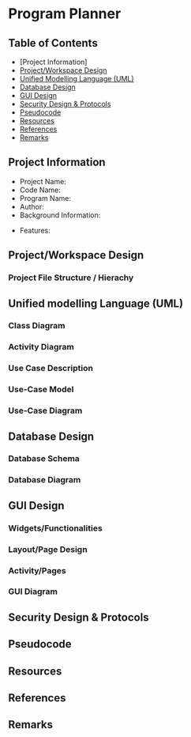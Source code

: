# Program Planner

## Table of Contents
+ [Project Information]
+ [Project/Workspace Design](#project-workspace-design)
+ [Unified Modelling Language (UML)](#unified-modelling-language-uml)
+ [Database Design](#database-design)
+ [GUI Design](#gui-design)
+ [Security Design & Protocols](#security-design-protocol)
+ [Pseudocode](#pseudocode)
+ [Resources](#resources)
+ [References](#references)
+ [Remarks](#remarks)

## Project Information
+ Project Name: 
+ Code Name: 
+ Program Name: 
+ Author: 
+ Background Information: 
- Features:

## Project/Workspace Design
### Project File Structure / Hierachy

## Unified modelling Language (UML)

### Class Diagram

### Activity Diagram

### Use Case Description

### Use-Case Model

### Use-Case Diagram


## Database Design

### Database Schema

### Database Diagram


## GUI Design

### Widgets/Functionalities

### Layout/Page Design

### Activity/Pages

### GUI Diagram


## Security Design & Protocols

## Pseudocode

## Resources

## References

## Remarks


